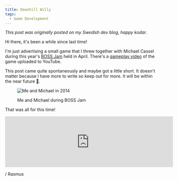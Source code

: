 ```yaml
---
title: Downhill Willy
tags:
  - Game Development
---
```


*This post was originally posted on my Swedish dev blog, happy kodar*.

Hi there, it's been a while since last time!

I'm just advertising a small game that I threw together with Michael Cassel during this year's [BOSS Jam](https://boss.bthstudent.se/bossjam/bossjam-2014/) held in April.
There's a [gameplay video](https://youtu.be/TyWreu4zX1c) of the game uploaded to YouTube.<!--more-->

This post came quite spontaneously and maybe got a little short. It doesn't matter because I have more to write so keep out for more. It will be within the near future 🙂.

<figure>

  ![Me and Michael in 2014](/img/gamedev/me-and-mike-regular.webp)
  <figcaption>Me and Michael during BOSS Jam</figcaption>
</figure>

That was all for this time!

<iframe frameborder="0" src="https://itch.io/embed/52605" width="552" height="167"></iframe>

/ Rasmus

